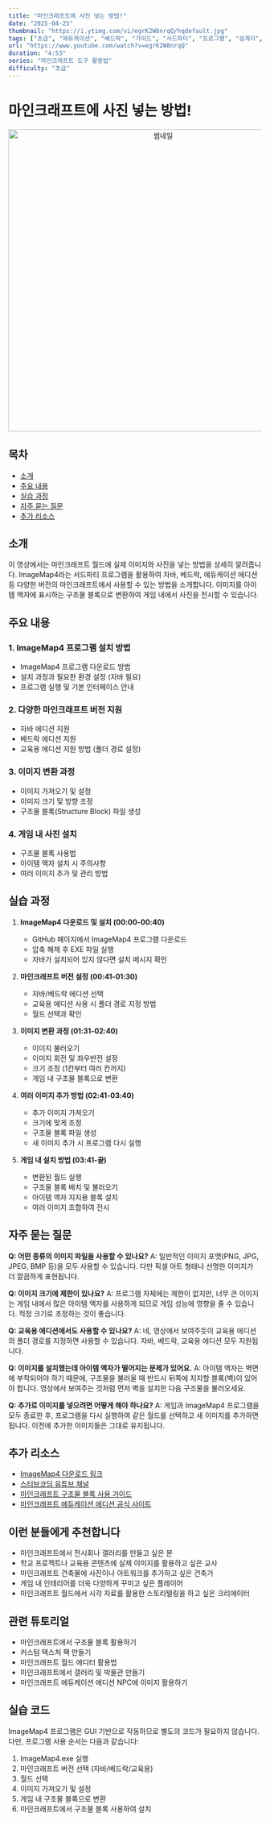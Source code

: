 ```yaml
---
title: "마인크래프트에 사진 넣는 방법!"
date: "2025-04-25"
thumbnail: "https://i.ytimg.com/vi/egrK2W8nrqQ/hqdefault.jpg"
tags: ["초급", "에듀케이션", "베드락", "가이드", "서드파티", "프로그램", "설계자", "롱폼"]
url: "https://www.youtube.com/watch?v=egrK2W8nrqQ"
duration: "4:53"
series: "마인크래프트 도구 활용법"
difficulty: "초급"
---
```


# 마인크래프트에 사진 넣는 방법!

<div align="center">
<img src="https://i.ytimg.com/vi/egrK2W8nrqQ/hqdefault.jpg" alt="썸네일" width="600"/>
</div>

## 목차
- [소개](#소개)
- [주요 내용](#주요-내용)
- [실습 과정](#실습-과정)
- [자주 묻는 질문](#자주-묻는-질문)
- [추가 리소스](#추가-리소스)

## 소개
이 영상에서는 마인크래프트 월드에 실제 이미지와 사진을 넣는 방법을 상세히 알려줍니다. ImageMap4라는 서드파티 프로그램을 활용하여 자바, 베드락, 에듀케이션 에디션 등 다양한 버전의 마인크래프트에서 사용할 수 있는 방법을 소개합니다. 이미지를 아이템 액자에 표시하는 구조물 블록으로 변환하여 게임 내에서 사진을 전시할 수 있습니다.

## 주요 내용

### 1. ImageMap4 프로그램 설치 방법
- ImageMap4 프로그램 다운로드 방법
- 설치 과정과 필요한 환경 설정 (자바 필요)
- 프로그램 실행 및 기본 인터페이스 안내

### 2. 다양한 마인크래프트 버전 지원
- 자바 에디션 지원
- 베드락 에디션 지원
- 교육용 에디션 지원 방법 (폴더 경로 설정)

### 3. 이미지 변환 과정
- 이미지 가져오기 및 설정
- 이미지 크기 및 방향 조정
- 구조물 블록(Structure Block) 파일 생성

### 4. 게임 내 사진 설치
- 구조물 블록 사용법
- 아이템 액자 설치 시 주의사항
- 여러 이미지 추가 및 관리 방법

## 실습 과정

1. **ImageMap4 다운로드 및 설치 (00:00-00:40)**
   - GitHub 페이지에서 ImageMap4 프로그램 다운로드
   - 압축 해제 후 EXE 파일 실행
   - 자바가 설치되어 있지 않다면 설치 메시지 확인

2. **마인크래프트 버전 설정 (00:41-01:30)**
   - 자바/베드락 에디션 선택
   - 교육용 에디션 사용 시 폴더 경로 지정 방법
   - 월드 선택과 확인

3. **이미지 변환 과정 (01:31-02:40)**
   - 이미지 불러오기
   - 이미지 회전 및 좌우반전 설정
   - 크기 조정 (1칸부터 여러 칸까지)
   - 게임 내 구조물 블록으로 변환

4. **여러 이미지 추가 방법 (02:41-03:40)**
   - 추가 이미지 가져오기
   - 크기에 맞게 조정
   - 구조물 블록 파일 생성
   - 새 이미지 추가 시 프로그램 다시 실행

5. **게임 내 설치 방법 (03:41-끝)**
   - 변환된 월드 실행
   - 구조물 블록 배치 및 불러오기
   - 아이템 액자 지지용 블록 설치
   - 여러 이미지 조합하여 전시

## 자주 묻는 질문

**Q: 어떤 종류의 이미지 파일을 사용할 수 있나요?**
A: 일반적인 이미지 포맷(PNG, JPG, JPEG, BMP 등)을 모두 사용할 수 있습니다. 다만 픽셀 아트 형태나 선명한 이미지가 더 깔끔하게 표현됩니다.

**Q: 이미지 크기에 제한이 있나요?**
A: 프로그램 자체에는 제한이 없지만, 너무 큰 이미지는 게임 내에서 많은 아이템 액자를 사용하게 되므로 게임 성능에 영향을 줄 수 있습니다. 적정 크기로 조정하는 것이 좋습니다.

**Q: 교육용 에디션에서도 사용할 수 있나요?**
A: 네, 영상에서 보여주듯이 교육용 에디션의 폴더 경로를 지정하면 사용할 수 있습니다. 자바, 베드락, 교육용 에디션 모두 지원됩니다.

**Q: 이미지를 설치했는데 아이템 액자가 떨어지는 문제가 있어요.**
A: 아이템 액자는 벽면에 부착되어야 하기 때문에, 구조물을 불러올 때 반드시 뒤쪽에 지지할 블록(벽)이 있어야 합니다. 영상에서 보여주는 것처럼 먼저 벽을 설치한 다음 구조물을 불러오세요.

**Q: 추가로 이미지를 넣으려면 어떻게 해야 하나요?**
A: 게임과 ImageMap4 프로그램을 모두 종료한 후, 프로그램을 다시 실행하여 같은 월드를 선택하고 새 이미지를 추가하면 됩니다. 이전에 추가한 이미지들은 그대로 유지됩니다.

## 추가 리소스
- [ImageMap4 다운로드 링크](https://github.com/tryashtar/image-map/releases)
- [스티브코딩 유튜브 채널](https://www.youtube.com/c/스티브코딩)
- [마인크래프트 구조물 블록 사용 가이드](https://minecraft.fandom.com/wiki/Structure_Block)
- [마인크래프트 에듀케이션 에디션 공식 사이트](https://education.minecraft.net/)

## 이런 분들에게 추천합니다
- 마인크래프트에서 전시회나 갤러리를 만들고 싶은 분
- 학교 프로젝트나 교육용 콘텐츠에 실제 이미지를 활용하고 싶은 교사
- 마인크래프트 건축물에 사진이나 아트워크를 추가하고 싶은 건축가
- 게임 내 인테리어를 더욱 다양하게 꾸미고 싶은 플레이어
- 마인크래프트 월드에서 시각 자료를 활용한 스토리텔링을 하고 싶은 크리에이터

## 관련 튜토리얼
- 마인크래프트에서 구조물 블록 활용하기
- 커스텀 텍스처 팩 만들기
- 마인크래프트 월드 에디터 활용법
- 마인크래프트에서 갤러리 및 박물관 만들기
- 마인크래프트 에듀케이션 에디션 NPC에 이미지 활용하기

## 실습 코드
ImageMap4 프로그램은 GUI 기반으로 작동하므로 별도의 코드가 필요하지 않습니다. 다만, 프로그램 사용 순서는 다음과 같습니다:

1. ImageMap4.exe 실행
2. 마인크래프트 버전 선택 (자바/베드락/교육용)
3. 월드 선택
4. 이미지 가져오기 및 설정
5. 게임 내 구조물 블록으로 변환
6. 마인크래프트에서 구조물 블록 사용하여 설치